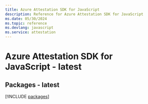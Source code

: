 ```yaml
---
title: Azure Attestation SDK for JavaScript
description: Reference for Azure Attestation SDK for JavaScript
ms.date: 05/30/2024
ms.topic: reference
ms.devlang: javascript
ms.service: attestation
---
```

# Azure Attestation SDK for JavaScript - latest
## Packages - latest
[!INCLUDE [packages](attestation-index.md)]
